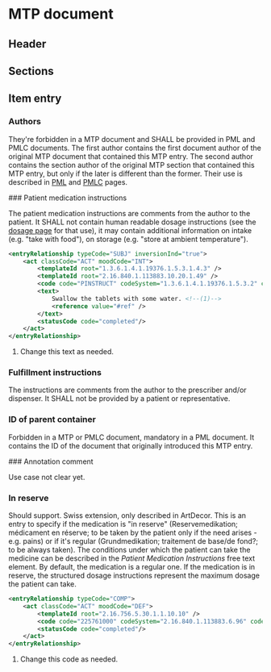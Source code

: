 # MTP document

## Header

## Sections

## Item entry

### Authors

They're forbidden in a MTP document and SHALL be provided in PML and PMLC documents.
The first author contains the first document author of the original MTP document that contained this MTP entry.
The second author contains the section author of the original MTP section that contained this MTP entry, but only if the later is different than the former.
Their use is described in [PML](pml.md) and [PMLC](pmlc.md) pages.


### Patient medication instructions

The patient medication instructions are comments from the author to the patient.
It SHALL not contain human readable dosage instructions (see the [dosage page](dosage.md) for that use), it may contain additional information on intake (e.g. "take with food"), on storage (e.g. "store at ambient temperature").

```xml title="Example usage of the patient medication instructions"
<entryRelationship typeCode="SUBJ" inversionInd="true">
    <act classCode="ACT" moodCode="INT">
        <templateId root="1.3.6.1.4.1.19376.1.5.3.1.4.3" />
        <templateId root="2.16.840.1.113883.10.20.1.49" />
        <code code="PINSTRUCT" codeSystem="1.3.6.1.4.1.19376.1.5.3.2" codeSystemName="IHEActCode" />
        <text>
            Swallow the tablets with some water. <!--(1)-->
            <reference value="#ref" />
        </text>
        <statusCode code="completed"/>
    </act>
</entryRelationship>
```

  1.  Change this text as needed.

### Fulfillment instructions

The instructions are comments from the author to the prescriber and/or dispenser.
It SHALL not be provided by a patient or representative.

### ID of parent container

Forbidden in a MTP or PMLC document, mandatory in a PML document. It contains the ID of the document that originally introduced this MTP entry.

### Annotation comment

Use case not clear yet.

### In reserve

<span class="should-support">Should support</span>. Swiss extension, only described in ArtDecor.
This is an entry to specify if the medication is "in reserve" (Reservemedikation; médicament en réserve; to be taken by the patient only if the need arises - e.g. pains) or if it's regular (Grundmedikation; traitement de base/de fond?; to be always taken).
The conditions under which the patient can take the medicine can be described in the _Patient Medication Instructions_ free text element.
By default, the medication is a regular one.
If the medication is in reserve, the structured dosage instructions represent the maximum dosage the patient can take.

```xml title="Example usage of the in reserve extension"
<entryRelationship typeCode="COMP">
    <act classCode="ACT" moodCode="DEF">
        <templateId root="2.16.756.5.30.1.1.10.10" />
        <code code="225761000" codeSystem="2.16.840.1.113883.6.96" codeSystemName="SNOMED Clinical Terms" displayName="As required (qualifier value)" /> <!--(1)-->
        <statusCode code="completed"/>
    </act>
</entryRelationship>
```

  1.  Change this code as needed.

<!-- TODO parties qui ne sont pas remplissables par le patient -->
